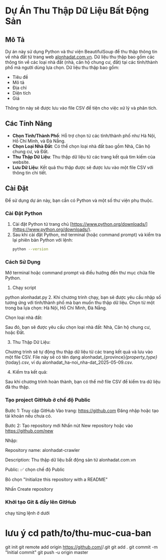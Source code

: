# Dự Án Thu Thập Dữ Liệu Bất Động Sản

## Mô Tả
Dự án này sử dụng Python và thư viện BeautifulSoup để thu thập thông tin về nhà đất từ trang web [alonhadat.com.vn](https://alonhadat.com.vn). Dữ liệu thu thập bao gồm các thông tin về các loại nhà đất (nhà, căn hộ chung cư, đất) tại các tỉnh/thành phố mà người dùng lựa chọn. Dữ liệu thu thập bao gồm:

- Tiêu đề
- Mô tả
- Địa chỉ
- Diện tích
- Giá

Thông tin này sẽ được lưu vào file CSV để tiện cho việc xử lý và phân tích.

## Các Tính Năng
- **Chọn Tỉnh/Thành Phố**: Hỗ trợ chọn từ các tỉnh/thành phố như Hà Nội, Hồ Chí Minh, và Đà Nẵng.
- **Chọn Loại Nhà Đất**: Có thể chọn loại nhà đất bao gồm Nhà, Căn hộ chung cư, và Đất.
- **Thu Thập Dữ Liệu**: Thu thập dữ liệu từ các trang kết quả tìm kiếm của website.
- **Lưu Dữ Liệu**: Kết quả thu thập được sẽ được lưu vào một file CSV với thông tin chi tiết.

## Cài Đặt
Để sử dụng dự án này, bạn cần có Python và một số thư viện phụ thuộc.

### Cài Đặt Python
1. Cài đặt Python từ trang chủ [https://www.python.org/downloads/](https://www.python.org/downloads/).
2. Sau khi cài đặt Python, mở terminal (hoặc command prompt) và kiểm tra lại phiên bản Python với lệnh:
   ```bash
   python --version

### Cách Sử Dụng


Mở terminal hoặc command prompt và điều hướng đến thư mục chứa file Python.

1. Chạy script 

python alonhadat.py
2. Khi chương trình chạy, bạn sẽ được yêu cầu nhập số tương ứng với tỉnh/thành phố mà bạn muốn thu thập dữ liệu. Chọn từ một trong ba lựa chọn: Hà Nội, Hồ Chí Minh, Đà Nẵng.

Chọn loại nhà đất:

Sau đó, bạn sẽ được yêu cầu chọn loại nhà đất: Nhà, Căn hộ chung cư, hoặc Đất.

3. Thu Thập Dữ Liệu:

Chương trình sẽ tự động thu thập dữ liệu từ các trang kết quả và lưu vào một file CSV. File này sẽ có tên dạng alonhadat_{province}_{property_type}_{today}.csv, ví dụ alonhadat_ha-noi_nha-dat_2025-05-09.csv.

4. Kiểm tra kết quả:

Sau khi chương trình hoàn thành, bạn có thể mở file CSV để kiểm tra dữ liệu đã thu thập.

### Tạo project GitHub ở chế độ Public
Bước 1: Truy cập GitHub
Vào trang: https://github.com
Đăng nhập hoặc tạo tài khoản nếu chưa có.

Bước 2: Tạo repository mới
Nhấn nút New repository hoặc vào https://github.com/new

Nhập:

Repository name: alonhadat-crawler 

Description: Thu thập dữ liệu bất động sản từ alonhadat.com.vn

Public: ✅ chọn chế độ Public

Bỏ chọn "Initialize this repository with a README"

Nhấn Create repository


###  Khởi tạo Git & đẩy lên GitHub
chạy từng lệnh ở dưới


# lưu ý  cd path/to/thu-muc-cua-ban

git init
git remote add origin https://github.com/<ten-ban>/<ten-repo>.git
git add .
git commit -m "Initial commit"
git push -u origin master




